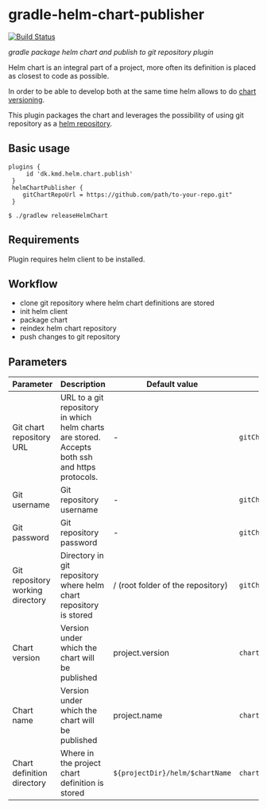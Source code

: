 # gradle-helm-chart-publisher
[![Build Status](https://travis-ci.org/r-d-kmd/gradle-helm-chart-publisher.svg?branch=main)](https://travis-ci.org/r-d-kmd/gradle-helm-chart-publisher)

_gradle package helm chart and publish to git repository plugin_ 

Helm chart is an integral part of a project, more often its definition is placed as closest to code as possible. 

In order to be able to develop both at the same time helm allows to do [chart versioning](https://v2.helm.sh/docs/developing_charts/#charts-and-versioning).

This plugin packages the chart and leverages the possibility of using git repository as a [helm repository](https://helm.sh/docs/topics/chart_repository/). 

## Basic usage

```
plugins {
     id 'dk.kmd.helm.chart.publish'
 }
 helmChartPublisher {
    gitChartRepoUrl = https://github.com/path/to-your-repo.git"
 }
```

```
$ ./gradlew releaseHelmChart
```

## Requirements


Plugin requires helm client to be installed.

## Workflow

- clone git repository where helm chart definitions are stored
- init helm client
- package chart
- reindex helm chart repository
- push changes to git repository 

## Parameters


Parameter | Description | Default value |  Flag | Environment variable | build.gradle property 
--------- | ----------- | ------------- | ----- | -------------------- | ---------------------
Git chart repository URL | URL to a git repository in which helm charts are stored. Accepts both ssh and https protocols. | - | `gitChartRepo.url` | - | `helmChartPublisher.gitChartRepoUrl`
Git username | Git repository username | - | `gitChartRepo.username` | `HELM_CHART_PUBLISH_GIT_REPO_USERNAME` | `helmChartPublisher.gitUsername`
Git password | Git repository password | - | `gitChartRepo.password` | `HELM_CHART_PUBLISH_GIT_REPO_PASSWORD` | -
Git repository working directory | Directory in git repository where helm chart repository is stored | / (root folder of the repository) | `gitChartRepo.workDir` | - | `helmChartPublisher.gitChartRepoWorkDir`
Chart version | Version under which the chart will be published | project.version |  `chart.version` | - | -
Chart name | Version under which the chart will be published | project.name |  `chart.name` | - | `helmChartPublisher.chartName`
Chart definition directory | Where in the project chart definition is stored | `${projectDir}/helm/$chartName` | `chartDefinition.dir` | - | `helmChartPublisher.chartDefinitionDir`
